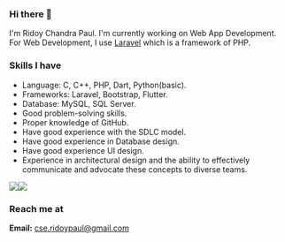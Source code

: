 ### Hi there 👋
I'm Ridoy Chandra Paul. I'm currently working on Web App Development. For Web Development, I use [Laravel](https://laravel.com) which is a framework of PHP.

### Skills I have
* Language: C, C++, PHP, Dart, Python(basic).
* Frameworks: Laravel, Bootstrap, Flutter.
* Database: MySQL, SQL Server.
* Good problem-solving skills.
* Proper knowledge of GitHub.
* Have good experience with the SDLC model.
* Have good experience in Database design.
* Have good experience UI design.
* Experience in architectural design and the ability to effectively communicate and advocate these concepts to diverse teams.

<div style="display: flex; flex-direction: row;">
    <a href="https://github.com/Ridoy-paul/github-readme-stats">
        <img align="center" src="https://github-readme-stats.vercel.app/api/top-langs/?username=Ridoy-paul" />
    </a>
    <a href="https://github.com/Ridoy-paul/github-readme-stats">
        <img align="center" src="https://github-readme-stats.vercel.app/api?username=Ridoy-paul&show_icons=true" />
    </a>
</div>

### Reach me at
**Email:** cse.ridoypaul@gmail.com
